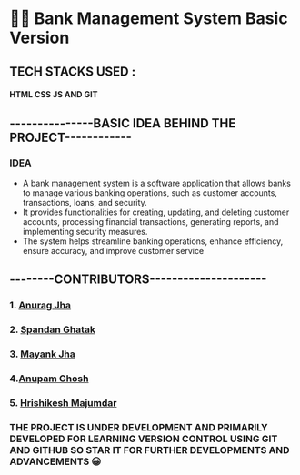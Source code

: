 # 🏦💸  Bank Management System Basic Version
## TECH STACKS USED :
#### HTML CSS JS AND GIT 

## ---------------BASIC IDEA BEHIND THE PROJECT------------ 


### IDEA 
   * A bank management system is a software application that allows banks to manage various banking operations, such as customer accounts, transactions, loans, and security.
   * It provides functionalities for creating, updating, and deleting customer accounts, processing financial transactions, generating reports, and implementing security measures.
   * The system helps streamline banking operations, enhance efficiency, ensure accuracy, and improve customer service

## --------CONTRIBUTORS---------------------
### 1. [Anurag Jha](https://github.com/AnuragJha003)
### 2. [Spandan Ghatak](https://github.com/AnuragJha003)
### 3. [Mayank Jha](https://github.com/AnuragJha003)
### 4.[Anupam Ghosh](https://github.com/AnuragJha003)
### 5. [Hrishikesh Majumdar](https://github.com/AnuragJha003)


### THE PROJECT IS UNDER DEVELOPMENT AND PRIMARILY DEVELOPED FOR LEARNING VERSION CONTROL USING GIT AND GITHUB SO STAR IT FOR FURTHER DEVELOPMENTS AND ADVANCEMENTS 😀

